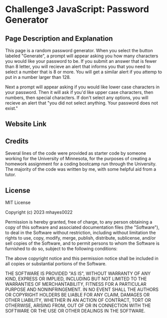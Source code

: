 # Challenge3 JavaScript: Password Generator

## Page Description and Explanation

This page is a random password generator. When you select the button labeled "Generate", a prompt will appear asking you how many characters you would like your password to be. If you submit an answer that is fewer than 8 letter, you will recieve an alert that informs you that you need to select a number that is 8 or more. You will get a similar alert if you attemp to put in a number larger than 128.

Next a prompt will appear asking if you would like lower case characters in your password. Then it will ask if you'd like upper case characters, then numbers, then special characters. If don't select any options, you will recieve an alert that "you did not select anything. Your password does not exist."



## Website Link


## Credits

Several lines of the code were provided as starter code by someone working for the University of Minnesota, for the purposes of creating a homework assignment for a coding bootcamp run through the University. The majority of the code was written by me, with some helpful aid from a tutor. 

## License 

MIT License

Copyright (c) 2023 mhayes0022

Permission is hereby granted, free of charge, to any person obtaining a copy of this software and associated documentation files (the "Software"), to deal in the Software without restriction, including without limitation the rights to use, copy, modify, merge, publish, distribute, sublicense, and/or sell copies of the Software, and to permit persons to whom the Software is furnished to do so, subject to the following conditions:

The above copyright notice and this permission notice shall be included in all copies or substantial portions of the Software.

THE SOFTWARE IS PROVIDED "AS IS", WITHOUT WARRANTY OF ANY KIND, EXPRESS OR IMPLIED, INCLUDING BUT NOT LIMITED TO THE WARRANTIES OF MERCHANTABILITY, FITNESS FOR A PARTICULAR PURPOSE AND NONINFRINGEMENT. IN NO EVENT SHALL THE AUTHORS OR COPYRIGHT HOLDERS BE LIABLE FOR ANY CLAIM, DAMAGES OR OTHER LIABILITY, WHETHER IN AN ACTION OF CONTRACT, TORT OR OTHERWISE, ARISING FROM, OUT OF OR IN CONNECTION WITH THE SOFTWARE OR THE USE OR OTHER DEALINGS IN THE SOFTWARE.